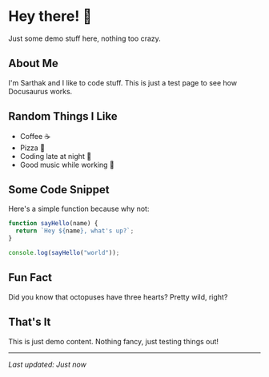 # Hey there! 👋

Just some demo stuff here, nothing too crazy.

## About Me

I'm Sarthak and I like to code stuff. This is just a test page to see how Docusaurus works.

## Random Things I Like

- Coffee ☕
- Pizza 🍕  
- Coding late at night 🌙
- Good music while working 🎵

## Some Code Snippet

Here's a simple function because why not:

```javascript
function sayHello(name) {
  return `Hey ${name}, what's up?`;
}

console.log(sayHello("world"));
```

## Fun Fact

Did you know that octopuses have three hearts? Pretty wild, right?

## That's It

This is just demo content. Nothing fancy, just testing things out! 

---

*Last updated: Just now*
